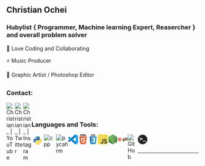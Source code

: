 ## Christian Ochei
### Hubylist { Programmer, Machine learning Expert, Reasercher } and overall problem solver


👯 Love Coding and Collaborating

⚡ Music Producer

🎨 Graphic Artist / Photoshop Editor


##
### Contact:

[<img align="left" alt="Christian_ | YouTube" width="22px" src="https://www.freeiconspng.com/thumbs/youtube-logo-png/hd-youtube-logo-png-transparent-background-20.png" />][youtube]
[<img align="left" alt="Christian_ | Twitter" width="22px" src="https://logodownload.org/wp-content/uploads/2014/09/twitter-logo-4.png" />][twitter]
[<img align="left" alt="Christian_ | Instagram" width="22px" src="https://freepngimg.com/download/logo/62372-computer-neon-instagram-icons-hd-image-free-png.png" />][instagram]

<br />

##

### Languages and Tools:

<img align="left" alt="Python" width="32px" src="https://raw.githubusercontent.com/github/explore/78df643247d429f6cc873026c0622819ad797942/topics/python/python.png" />
<img align="left" alt="cpp" width="32px" src="https://raw.githubusercontent.com/Benio101/cpp-logo/master/cpp_logo.png" />
<img align="left" alt="pycahrm" width="32px" src="https://upload.wikimedia.org/wikipedia/commons/thumb/1/1d/PyCharm_Icon.svg/1200px-PyCharm_Icon.svg.png" />


<img align="left" alt="Visual Studio Code" width="26px" src="https://raw.githubusercontent.com/github/explore/80688e429a7d4ef2fca1e82350fe8e3517d3494d/topics/visual-studio-code/visual-studio-code.png" />
<img align="left" alt="HTML5" width="26px" src="https://raw.githubusercontent.com/github/explore/80688e429a7d4ef2fca1e82350fe8e3517d3494d/topics/html/html.png" />
<img align="left" alt="CSS3" width="26px" src="https://raw.githubusercontent.com/github/explore/80688e429a7d4ef2fca1e82350fe8e3517d3494d/topics/css/css.png" />
<img align="left" alt="JavaScript" width="26px" src="https://raw.githubusercontent.com/github/explore/80688e429a7d4ef2fca1e82350fe8e3517d3494d/topics/javascript/javascript.png" />
<img align="left" alt="Node.js" width="26px" src="https://raw.githubusercontent.com/github/explore/80688e429a7d4ef2fca1e82350fe8e3517d3494d/topics/nodejs/nodejs.png" />
<img align="left" alt="Git" width="26px" src="https://raw.githubusercontent.com/github/explore/80688e429a7d4ef2fca1e82350fe8e3517d3494d/topics/git/git.png" />
<img align="left" alt="GitHub" width="26px" src="https://github.githubassets.com/images/modules/logos_page/Octocat.png" />
<img align="left" alt="Terminal" width="26px" src="https://raw.githubusercontent.com/github/explore/80688e429a7d4ef2fca1e82350fe8e3517d3494d/topics/terminal/terminal.png"/>

<br />
<br />

---

[twitter]: https://twitter.com/Christi66516793
[youtube]: https://youtube.com/raindropsmusic
[instagram]: https://instagram.com/christian_ochei
